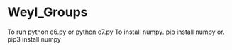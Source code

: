 # Weyl_Groups
To run  python e6.py
or  python e7.py
To install numpy.  pip install numpy
or. pip3 install numpy
